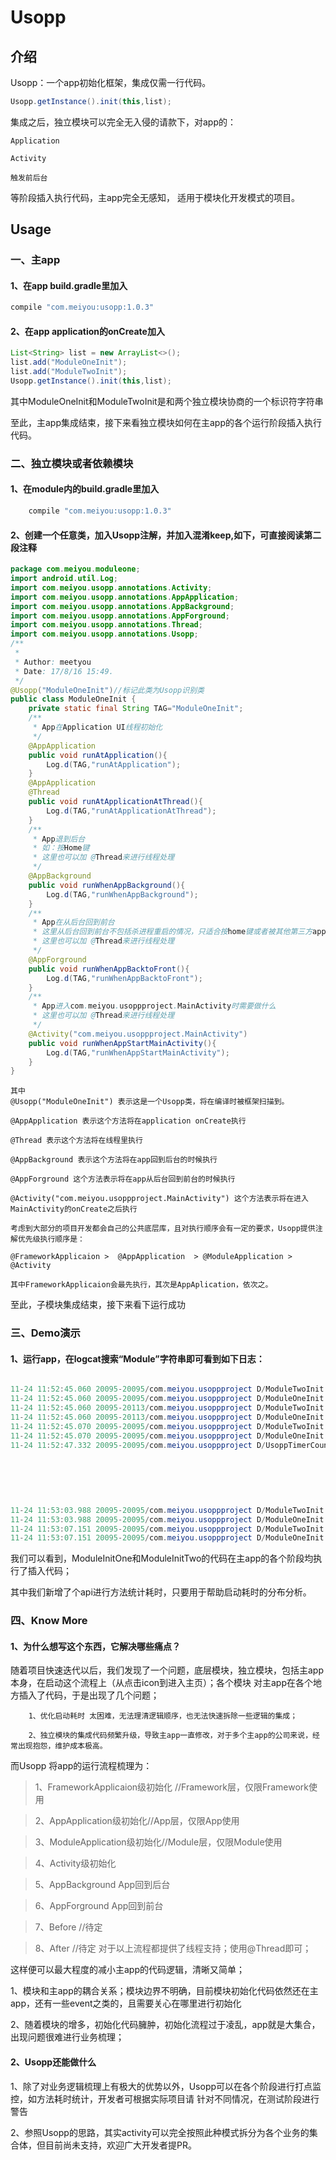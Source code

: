 # Usopp


## 介绍

Usopp：一个app初始化框架，集成仅需一行代码。


```java
Usopp.getInstance().init(this,list);
```

集成之后，独立模块可以完全无入侵的请款下，对app的：

	Application

	Activity

	触发前后台

等阶段插入执行代码，主app完全无感知，
适用于模块化开发模式的项目。

## Usage


### 一、主app

#### 1、在app build.gradle里加入
```java
compile "com.meiyou:usopp:1.0.3"
```

#### 2、在app application的onCreate加入
```java
List<String> list = new ArrayList<>();
list.add("ModuleOneInit");
list.add("ModuleTwoInit");
Usopp.getInstance().init(this,list);
```
其中ModuleOneInit和ModuleTwoInit是和两个独立模块协商的一个标识符字符串

至此，主app集成结束，接下来看独立模块如何在主app的各个运行阶段插入执行代码。
	

### 二、独立模块或者依赖模块

#### 1、在module内的build.gradle里加入
```java
	compile "com.meiyou:usopp:1.0.3"
```

#### 2、创建一个任意类，加入Usopp注解，并加入混淆keep,如下，可直接阅读第二段注释

```java
package com.meiyou.moduleone;
import android.util.Log;
import com.meiyou.usopp.annotations.Activity;
import com.meiyou.usopp.annotations.AppApplication;
import com.meiyou.usopp.annotations.AppBackground;
import com.meiyou.usopp.annotations.AppForground;
import com.meiyou.usopp.annotations.Thread;
import com.meiyou.usopp.annotations.Usopp;
/**
 *
 * Author: meetyou
 * Date: 17/8/16 15:49.
 */
@Usopp("ModuleOneInit")//标记此类为Usopp识别类
public class ModuleOneInit {
    private static final String TAG="ModuleOneInit";
    /**
     * App在Application UI线程初始化
     */
    @AppApplication
    public void runAtApplication(){
        Log.d(TAG,"runAtApplication");
    }
    @AppApplication
    @Thread
    public void runAtApplicationAtThread(){
        Log.d(TAG,"runAtApplicationAtThread");
    }
    /**
     * App退到后台
     * 如：按Home键
     * 这里也可以加 @Thread来进行线程处理
     */
    @AppBackground
    public void runWhenAppBackground(){
        Log.d(TAG,"runWhenAppBackground");
    }
    /**
     * App在从后台回到前台
     * 这里从后台回到前台不包括杀进程重启的情况，只适合按home键或者被其他第三方app覆盖的情况
     * 这里也可以加 @Thread来进行线程处理
     */
    @AppForground
    public void runWhenAppBacktoFront(){
        Log.d(TAG,"runWhenAppBacktoFront");
    }
    /**
     * App进入com.meiyou.usoppproject.MainActivity时需要做什么
     * 这里也可以加 @Thread来进行线程处理
     */
    @Activity("com.meiyou.usoppproject.MainActivity")
    public void runWhenAppStartMainActivity(){
        Log.d(TAG,"runWhenAppStartMainActivity");
    }
}

```

	其中
	@Usopp("ModuleOneInit") 表示这是一个Usopp类，将在编译时被框架扫描到。
	
	@AppApplication 表示这个方法将在application onCreate执行
	
	@Thread 表示这个方法将在线程里执行
	
	@AppBackground 表示这个方法将在app回到后台的时候执行
	
	@AppForground 这个方法表示将在app从后台回到前台的时候执行
	
	@Activity("com.meiyou.usoppproject.MainActivity") 这个方法表示将在进入MainActivity的onCreate之后执行
	
	考虑到大部分的项目开发都会自己的公共底层库，且对执行顺序会有一定的要求，Usopp提供注解优先级执行顺序是：
	
	@FrameworkApplicaion >	@AppApplication  > @ModuleApplication > @Activity
		
	其中FrameworkApplicaion会最先执行，其次是AppAplication，依次之。
	

至此，子模块集成结束，接下来看下运行成功	

### 三、Demo演示


#### 1、运行app，在logcat搜索“Module”字符串即可看到如下日志：

```java

11-24 11:52:45.060 20095-20095/com.meiyou.usoppproject D/ModuleTwoInit: runAtApplication
11-24 11:52:45.060 20095-20095/com.meiyou.usoppproject D/ModuleOneInit: runAtApplication
11-24 11:52:45.060 20095-20113/com.meiyou.usoppproject D/ModuleTwoInit: runAtApplicationAtThread
11-24 11:52:45.060 20095-20113/com.meiyou.usoppproject D/ModuleOneInit: runAtApplicationAtThread
11-24 11:52:45.070 20095-20095/com.meiyou.usoppproject D/ModuleTwoInit: runWhenAppStartMainActivity
11-24 11:52:45.070 20095-20095/com.meiyou.usoppproject D/ModuleOneInit: runWhenAppStartMainActivity
11-24 11:52:47.332 20095-20095/com.meiyou.usoppproject D/UsoppTimerCounter: Usopp耗时统计排行：
                                                                            Cost:0=>isThread:false=>com.meiyou.moduletwo.ModuleTwoInit#runAtApplication
                                                                            Cost:0=>isThread:false=>com.meiyou.moduleone.ModuleOneInit#runAtApplication
                                                                            Cost:0=>isThread:true=>com.meiyou.moduletwo.ModuleTwoInit#runAtApplicationAtThread
                                                                            Cost:0=>isThread:true=>com.meiyou.moduleone.ModuleOneInit#runAtApplicationAtThread
                                                                            Cost:0=>isThread:false=>com.meiyou.moduletwo.ModuleTwoInit#runWhenAppStartMainActivity
                                                                            Cost:0=>isThread:false=>com.meiyou.moduleone.ModuleOneInit#runWhenAppStartMainActivity
11-24 11:53:03.988 20095-20095/com.meiyou.usoppproject D/ModuleTwoInit: runWhenAppBackground
11-24 11:53:03.988 20095-20095/com.meiyou.usoppproject D/ModuleOneInit: runWhenAppBackground
11-24 11:53:07.151 20095-20095/com.meiyou.usoppproject D/ModuleTwoInit: runWhenAppBacktoFront
11-24 11:53:07.151 20095-20095/com.meiyou.usoppproject D/ModuleOneInit: runWhenAppBacktoFront


```

我们可以看到，ModuleInitOne和ModuleInitTwo的代码在主app的各个阶段均执行了插入代码；

其中我们新增了个api进行方法统计耗时，只要用于帮助启动耗时的分布分析。

### 四、Know More

#### 1、为什么想写这个东西，它解决哪些痛点？
	
随着项目快速迭代以后，我们发现了一个问题，底层模块，独立模块，包括主app本身，在启动这个流程上（从点击icon到进入主页）；各个模块
对主app在各个地方插入了代码，于是出现了几个问题；
	
		1、优化启动耗时 太困难，无法理清逻辑顺序，也无法快速拆除一些逻辑的集成；
		
		2、独立模块的集成代码频繁升级，导致主app一直修改，对于多个主app的公司来说，经常出现抱怨，维护成本极高。
		

而Usopp 将app的运行流程梳理为：

>1、FrameworkApplicaion级初始化 //Framework层，仅限Framework使用

>2、AppApplication级初始化//App层，仅限App使用

>3、ModuleApplication级初始化//Module层，仅限Module使用

>4、Activity级初始化

>5、AppBackground App回到后台

>6、AppForground App回到前台

>7、Before //待定

>8、After //待定
对于以上流程都提供了线程支持；使用@Thread即可；

这样便可以最大程度的减小主app的代码逻辑，清晰又简单；
		

1、模块和主app的耦合关系；模块边界不明确，目前模块初始化代码依然还在主app，还有一些event之类的，且需要关心在哪里进行初始化

2、随着模块的增多，初始化代码臃肿，初始化流程过于凌乱，app就是大集合，出现问题很难进行业务梳理；


#### 2、Usopp还能做什么

1、除了对业务逻辑梳理上有极大的优势以外，Usopp可以在各个阶段进行打点监控，如方法耗时统计，开发者可根据实际项目请
针对不同情况，在测试阶段进行警告

2、参照Usopp的思路，其实activity可以完全按照此种模式拆分为各个业务的集合体，但目前尚未支持，欢迎广大开发者提PR。









	